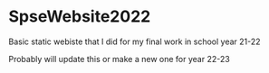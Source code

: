 # SpseWebsite2022
Basic static webiste that I did for my final work in school year 21-22

Probably will update this or make a new one for year 22-23
